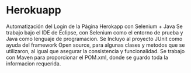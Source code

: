 # Herokuapp
Automatización del Login de la Página Herokapp con Selenium + Java
Se trabajo bajo el IDE de Eclipse, con Selenium como el entorno de prueba y Java como lenguaje de programacion.
Se Incluyo al proyecto JUnit como ayuda del framework Open source, para algunas clases y metodos que se utilizaron, al igual que asegurar la consistencia y funcionalidad.
Se trabajo con Maven para proporcionar el POM.xml, donde se guardo toda la informacion requerida.
